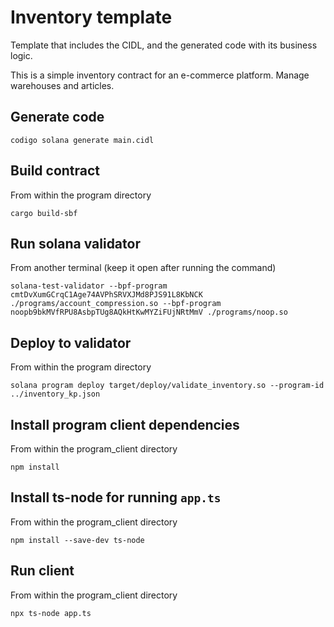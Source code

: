 # Inventory template

Template that includes the CIDL, and the generated code with its business logic.

This is a simple inventory contract for an e-commerce platform. Manage warehouses
and articles.

## Generate code

```shell
codigo solana generate main.cidl
```

## Build contract

From within the program directory

```shell
cargo build-sbf
```

## Run solana validator

From another terminal (keep it open after running the command)

```shell
solana-test-validator --bpf-program cmtDvXumGCrqC1Age74AVPhSRVXJMd8PJS91L8KbNCK ./programs/account_compression.so --bpf-program noopb9bkMVfRPU8AsbpTUg8AQkHtKwMYZiFUjNRtMmV ./programs/noop.so
```

## Deploy to validator

From within the program directory

```shell
solana program deploy target/deploy/validate_inventory.so --program-id ../inventory_kp.json
```

## Install program client dependencies

From within the program_client directory

```shell
npm install
```

## Install ts-node for running `app.ts`

From within the program_client directory

```shell
npm install --save-dev ts-node
```

## Run client

From within the program_client directory

```shell
npx ts-node app.ts
```